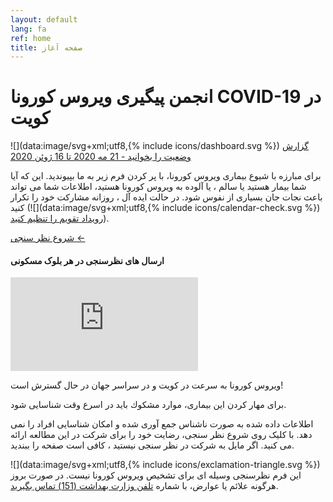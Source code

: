 ```yaml
---
layout: default
lang: fa
ref: home
title: صفحه آغاز 
---
```

# انجمن پیگیری ويروس كورونا  COVID-19 در کویت

![](data:image/svg+xml;utf8,{% include icons/dashboard.svg %})
 [ گزارش وضعیت را بخوانید - 21 مه 2020 تا 16 ژوئن 2020 ](/reports/statusReport_21May_16Jun.pdf)

براى مبارزه با شيوع بيمارى ويروس كورونا، با پر کردن فرم زیر به ما
بپیوندید.
این که آیا شما بیمار هستید یا سالم ، يا آلوده به ويروس كورونا هستید،
اطلاعات شما می تواند باعث نجات جان بسيارى از نفوس شود. در حالت ایده آل
، روزانه مشارکت خود را تکرار کنید (![](data:image/svg+xml;utf8,{% include icons/calendar-check.svg %}) [رویداد تقویم را تنظیم کنید](/TrackCOVIDKW.ics)).

<a
href="https://survey123.arcgis.com/share/222d0a19757847c99fe3b0674e2ad932?lang=fa"
class="btn">شروع نظر سنجی ←</a>
#### ارسال های نظرسنجی در هر بلوک مسکونی
<div class="embed"><iframe
src="https://arcgis.com/apps/InformationLookup/index.html?appid=a15d9d55ef5649de8958c32ca4514f57"
title="TRackCOVIDKW Contribution Totals"  frameborder="0"
allowfullscreen=""></iframe></div>


ويروس كورونا به سرعت در كويت و در سراسر جهان در حال گسترش است!

براى مهار كردن اين بيمارى، موارد مشكوك بايد در اسرع وقت شناسایی شود.

اطلاعات داده شده به صورت ناشناس جمع آوری شده و امکان شناسایی افراد را
نمی دهد. با کلیک روی شروع نظر سنجی، رضایت خود را برای شرکت در این
مطالعه ارائه می کنید. اگر مايل به شركت در نظر سنجى نيستيد ، کافی است
صفحه را ببندید.

![](data:image/svg+xml;utf8,{% include icons/exclamation-triangle.svg
 %})  اين فرم نظرسنجی وسيله اى براى تشخيص ويروس كورونا نيست. در صورت بروز هرگونه علائم یا عوارض، با شماره [تلفن وزارت بهداشت (151) تماس بگیرید](tel:151).




